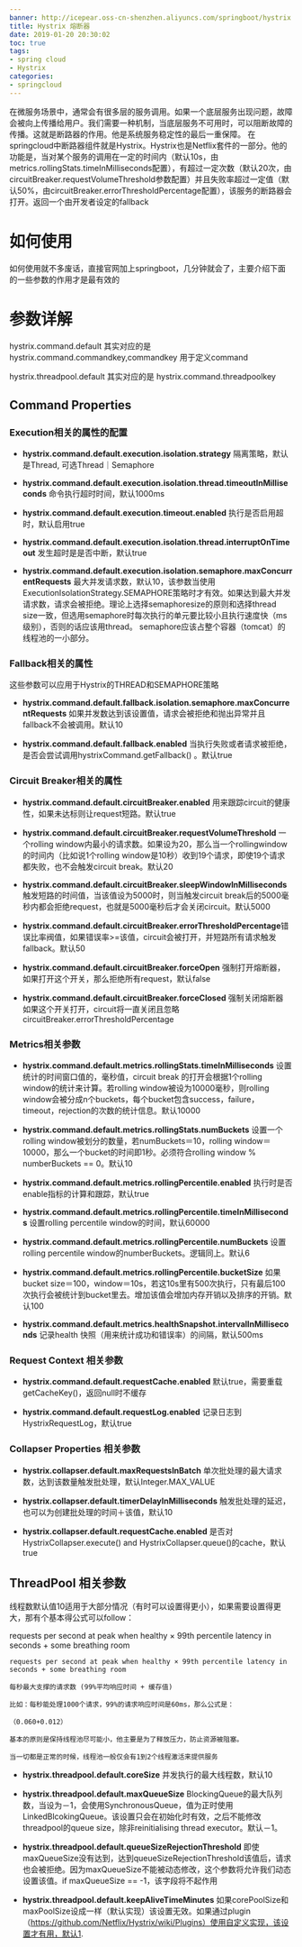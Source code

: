 ```yaml
---
banner: http://icepear.oss-cn-shenzhen.aliyuncs.com/springboot/hystrix.png
title: Hystrix 熔断器
date: 2019-01-20 20:30:02
toc: true
tags: 
- spring cloud
- Hystrix
categories:
- springcloud
---
```

在微服务场景中，通常会有很多层的服务调用。如果一个底层服务出现问题，故障会被向上传播给用户。我们需要一种机制，当底层服务不可用时，可以阻断故障的传播。这就是断路器的作用。他是系统服务稳定性的最后一重保障。
在springcloud中断路器组件就是Hystrix。Hystrix也是Netflix套件的一部分。他的功能是，当对某个服务的调用在一定的时间内（默认10s，由metrics.rollingStats.timeInMilliseconds配置），有超过一定次数（默认20次，由circuitBreaker.requestVolumeThreshold参数配置）并且失败率超过一定值（默认50%，由circuitBreaker.errorThresholdPercentage配置），该服务的断路器会打开。返回一个由开发者设定的fallback
<!--more-->

# 如何使用

如何使用就不多废话，直接官网加上springboot，几分钟就会了，主要介绍下面的一些参数的作用才是最有效的

# 参数详解

hystrix.command.default 其实对应的是 hystrix.command.commandkey,commandkey 用于定义command 

hystrix.threadpool.default 其实对应的是 hystrix.command.threadpoolkey

## Command Properties

### Execution相关的属性的配置

- **hystrix.command.default.execution.isolation.strategy** 隔离策略，默认是Thread, 可选Thread｜Semaphore

- **hystrix.command.default.execution.isolation.thread.timeoutInMilliseconds** 命令执行超时时间，默认1000ms

- **hystrix.command.default.execution.timeout.enabled** 执行是否启用超时，默认启用true

- **hystrix.command.default.execution.isolation.thread.interruptOnTimeout** 发生超时是是否中断，默认true

- **hystrix.command.default.execution.isolation.semaphore.maxConcurrentRequests** 最大并发请求数，默认10，该参数当使用ExecutionIsolationStrategy.SEMAPHORE策略时才有效。如果达到最大并发请求数，请求会被拒绝。理论上选择semaphoresize的原则和选择thread size一致，但选用semaphore时每次执行的单元要比较小且执行速度快（ms级别），否则的话应该用thread。
semaphore应该占整个容器（tomcat）的线程池的一小部分。

### Fallback相关的属性

这些参数可以应用于Hystrix的THREAD和SEMAPHORE策略

- **hystrix.command.default.fallback.isolation.semaphore.maxConcurrentRequests** 如果并发数达到该设置值，请求会被拒绝和抛出异常并且fallback不会被调用。默认10

- **hystrix.command.default.fallback.enabled** 当执行失败或者请求被拒绝，是否会尝试调用hystrixCommand.getFallback() 。默认true

### Circuit Breaker相关的属性

- **hystrix.command.default.circuitBreaker.enabled** 用来跟踪circuit的健康性，如果未达标则让request短路。默认true

- **hystrix.command.default.circuitBreaker.requestVolumeThreshold** 一个rolling window内最小的请求数。如果设为20，那么当一个rollingwindow的时间内（比如说1个rolling window是10秒）收到19个请求，即使19个请求都失败，也不会触发circuit break。默认20

- **hystrix.command.default.circuitBreaker.sleepWindowInMilliseconds** 触发短路的时间值，当该值设为5000时，则当触发circuit break后的5000毫秒内都会拒绝request，也就是5000毫秒后才会关闭circuit。默认5000

- **hystrix.command.default.circuitBreaker.errorThresholdPercentage**错误比率阀值，如果错误率>=该值，circuit会被打开，并短路所有请求触发fallback。默认50

- **hystrix.command.default.circuitBreaker.forceOpen** 强制打开熔断器，如果打开这个开关，那么拒绝所有request，默认false

- **hystrix.command.default.circuitBreaker.forceClosed** 强制关闭熔断器 如果这个开关打开，circuit将一直关闭且忽略circuitBreaker.errorThresholdPercentage

### Metrics相关参数

- **hystrix.command.default.metrics.rollingStats.timeInMilliseconds** 设置统计的时间窗口值的，毫秒值，circuit break 的打开会根据1个rolling window的统计来计算。若rolling window被设为10000毫秒，则rolling window会被分成n个buckets，每个bucket包含success，failure，timeout，rejection的次数的统计信息。默认10000

- **hystrix.command.default.metrics.rollingStats.numBuckets** 设置一个rolling window被划分的数量，若numBuckets＝10，rolling window＝10000，那么一个bucket的时间即1秒。必须符合rolling window % numberBuckets == 0。默认10

- **hystrix.command.default.metrics.rollingPercentile.enabled** 执行时是否enable指标的计算和跟踪，默认true

- **hystrix.command.default.metrics.rollingPercentile.timeInMilliseconds** 设置rolling percentile window的时间，默认60000

- **hystrix.command.default.metrics.rollingPercentile.numBuckets** 设置rolling percentile window的numberBuckets。逻辑同上。默认6

- **hystrix.command.default.metrics.rollingPercentile.bucketSize** 如果bucket size＝100，window＝10s，若这10s里有500次执行，只有最后100次执行会被统计到bucket里去。增加该值会增加内存开销以及排序的开销。默认100

- **hystrix.command.default.metrics.healthSnapshot.intervalInMilliseconds** 记录health 快照（用来统计成功和错误率）的间隔，默认500ms

### Request Context 相关参数

- **hystrix.command.default.requestCache.enabled** 默认true，需要重载getCacheKey()，返回null时不缓存

- **hystrix.command.default.requestLog.enabled** 记录日志到HystrixRequestLog，默认true

### Collapser Properties 相关参数

- **hystrix.collapser.default.maxRequestsInBatch** 单次批处理的最大请求数，达到该数量触发批处理，默认Integer.MAX_VALUE

- **hystrix.collapser.default.timerDelayInMilliseconds** 触发批处理的延迟，也可以为创建批处理的时间＋该值，默认10

- **hystrix.collapser.default.requestCache.enabled** 是否对HystrixCollapser.execute() and HystrixCollapser.queue()的cache，默认true

## ThreadPool 相关参数

线程数默认值10适用于大部分情况（有时可以设置得更小），如果需要设置得更大，那有个基本得公式可以follow：

requests per second at peak when healthy × 99th percentile latency in seconds + some breathing room

```
requests per second at peak when healthy × 99th percentile latency in seconds + some breathing room

每秒最大支撑的请求数 (99%平均响应时间 + 缓存值)

比如：每秒能处理1000个请求，99%的请求响应时间是60ms，那么公式是：

（0.060+0.012）

基本的原则是保持线程池尽可能小，他主要是为了释放压力，防止资源被阻塞。

当一切都是正常的时候，线程池一般仅会有1到2个线程激活来提供服务

```

- **hystrix.threadpool.default.coreSize** 并发执行的最大线程数，默认10

- **hystrix.threadpool.default.maxQueueSize** BlockingQueue的最大队列数，当设为－1，会使用SynchronousQueue，值为正时使用LinkedBlcokingQueue。该设置只会在初始化时有效，之后不能修改threadpool的queue size，除非reinitialising thread executor。默认－1。

- **hystrix.threadpool.default.queueSizeRejectionThreshold** 即使maxQueueSize没有达到，达到queueSizeRejectionThreshold该值后，请求也会被拒绝。因为maxQueueSize不能被动态修改，这个参数将允许我们动态设置该值。if maxQueueSize == -1，该字段将不起作用

- **hystrix.threadpool.default.keepAliveTimeMinutes** 如果corePoolSize和maxPoolSize设成一样（默认实现）该设置无效。如果通过plugin（https://github.com/Netflix/Hystrix/wiki/Plugins）使用自定义实现，该设置才有用，默认1.